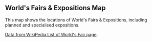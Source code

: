 ## World's Fairs & Expositions Map

This map shows the locations of World's Fairs & Expositions, including planned and specialised expositions.

[Data from WikiPedia List of World's Fair page](https://en.wikipedia.org/wiki/List_of_world_expositions).

